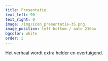 ```yaml
---
title: Presentatie.
text_left: 90
text_right: 0
image: /img/Icon_presentatie-35.png
image_position: left bottom / auto 210px
bgcolor: white
order: 5
---
```


Het verhaal wordt extra helder en overtuigend.
